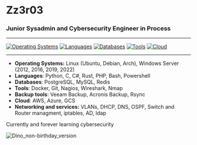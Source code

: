 # Zz3r03
### Junior Sysadmin and Cybersecurity Engineer in Process

---

[![Operating Systems](https://img.shields.io/badge/OS-Linux%20%7C%20Windows%20Server-blue.svg)](https://www.example.com)
[![Languages](https://img.shields.io/badge/Languages-Python%20%7C%20C%20%7C%20C%23%20%7C%20Rust%20%7C%20PHP%20%7C%20Bash%20%7C%20Powershell-blue.svg)](https://www.example.com)
[![Databases](https://img.shields.io/badge/Databases-PostgreSQL%20%7C%20MySQL%20%7C%20Redis-blue.svg)](https://www.example.com)
[![Tools](https://img.shields.io/badge/Tools-Docker%20%7C%20Git-blue.svg)](https://www.example.com)
[![Cloud](https://img.shields.io/badge/Cloud-AWS%20%7C%20Azure%20%7C%20GCS-blue.svg)](https://www.example.com)

---

- **Operating Systems:** Linux (Ubuntu, Debian, Arch), Windows Server (2012, 2016, 2019, 2022)
- **Languages**: Python, C, C#, Rust, PHP, Bash, Powershell
- **Databases**: PostgreSQL, MySQL, Redis
- **Tools**: Docker, Git, Nagios, Wireshark, Nmap
- **Backup tools**: Veeam Backup, Acronis Backup, Rsync
- **Cloud**: AWS, Azure, GCS
- **Networking and services:** VLANs, DHCP, DNS, OSPF, Switch and Router managment, iptables, AD, ldap

Currently and forever learning cybersecurity

![Dino_non-birthday_version](https://github.com/Zz3r03/Zz3r03/assets/84497899/408d2884-c77e-4110-ba3d-217ff2240fb8)
